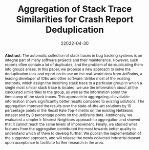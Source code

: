 ---
title: "Aggregation of Stack Trace Similarities for Crash Report Deduplication"
authors: '<i>Nikolay Karasov, Aleksandr Khvorov, Roman Vasiliev, Yaroslav Golubev, and Timofey Bryksin</i>'
status: "preprint"
collection: publications
permalink: /publication/2022-04-30-similarity-aggregation
date: 22022-04-30
venue: "<b>e-Print archive</b>"
pdf: 'https://arxiv.org/pdf/2205.00212.pdf'
data: 'https://github.com/nkarasovd/AggregationModel'
counter_id: 'P3'
abstract: "<p><b>Abstract</b>. The automatic collection of stack traces in bug tracking systems is an integral part of many software projects and their maintenance. However, such reports often contain a lot of duplicates, and the problem of de-duplicating them into groups arises. In this paper, we propose a new approach to solve the deduplication task and report on its use on the real-world data from JetBrains, a leading developer of IDEs and other software. Unlike most of the existing methods, which assign the incoming stack trace to a particular group in which a single most similar stack trace is located, we use the information about all the calculated similarities to the group, as well as the information about the timestamp of the stack traces. This approach to aggregating all available information shows significantly better results compared to existing solutions. The aggregation improved the results over the state-of-the-art solutions by 15 percentage points in the Recall Rate Top-1 metric on the existing NetBeans dataset and by 8 percentage points on the JetBrains data. Additionally, we evaluated a simpler k-Nearest Neighbors approach to aggregation and showed that it cannot reach the same levels of improvement. Finally, we studied what features from the aggregation contributed the most towards better quality to understand which of them to develop further. We publish the implementation of the suggested approach, and will release the newly collected industrial dataset upon acceptance to facilitate further research in the area.</p>"
---